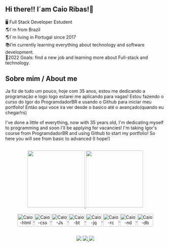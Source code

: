 ## Hi there!! I´am Caio Ribas!👋

🖥 Full Stack Developer Estudent<br>
🌎I´m from Brazil<br>
🌎I´m living in Portugal since 2017<br>
📚I’m currently learning everything about technology and software development.<br>
📢2022 Goals: find a new job and learning more about Full-stack and technology.<br>

## Sobre mim / About me 
 Ja fiz de tudo um pouco, hoje com 35 anos, estou me dedicando a programação e logo logo estarei me aplicando para vagas!
 Estou fazendo o curso do Igor do ProgramdadorBR e usando o Github para iniciar meu portfolio! 
 Então aqui voce ira ver desde o basico até o avançado(quando eu chegar!rs)

 I've done a little of everything, now with 35 years old, I'm dedicating myself to programming and soon I'll be applying for vacancies!
  I'm taking Igor's course from ProgramdadorBR and using Github to start my portfolio!
  So here you will see from basic to advanced (I hope!) 
##

<div align="center">
  <a href="https://github.com/caioapoc">
  <img height="180em" src="https://github-readme-stats.vercel.app/api?username=caioapoc&show_icons=true&theme=dark&include_all_commits=true&count_private=true"/>
  <img height="180em" src="https://github-readme-stats.vercel.app/api/top-langs/?username=CaioApoc&layout=compact&langs_count=7&theme=dark"/>
</div>
<div align="center" style="display: inline_block"><br>
  <img align="center" alt="Caio-html" height="40" width="50" src="https://cdn.jsdelivr.net/gh/devicons/devicon/icons/html5/html5-original-wordmark.svg" />
  <img align="center" alt="Caio-css" height="40" width="50" src="https://cdn.jsdelivr.net/gh/devicons/devicon/icons/css3/css3-original-wordmark.svg" />
  <img align="center" alt="Caio-Js" height="40" width="50" src="https://cdn.jsdelivr.net/gh/devicons/devicon/icons/javascript/javascript-original.svg" />
  <img align="center" alt="Caio-bt" height="40" width="50" src="https://cdn.jsdelivr.net/gh/devicons/devicon/icons/bootstrap/bootstrap-plain-wordmark.svg" />
  <img align="center" alt="Caio-jq" height="40" width="50" src="https://cdn.jsdelivr.net/gh/devicons/devicon/icons/jquery/jquery-original-wordmark.svg" />
  <img align="center" alt="Caio-rc" height="40" width="50" src="https://cdn.jsdelivr.net/gh/devicons/devicon/icons/react/react-original-wordmark.svg" />
  <img align="center" alt="Caio-nd" height="40" width="50" src="https://cdn.jsdelivr.net/gh/devicons/devicon/icons/nodejs/nodejs-original-wordmark.svg" />
  <img align="center" alt="Caio-db" height="40" width="50" src="https://cdn.jsdelivr.net/gh/devicons/devicon/icons/mongodb/mongodb-original-wordmark.svg" />
  </div>
  
  ##
  
  <div align="center">
 <a href="https://www.linkedin.com/in/caio-ribas-apocalypse-nogueira-2b152210b" target="_blank"><img src="https://img.shields.io/badge/-LinkedIn-%230077B5?style=for-the-badge&logo=linkedin&logoColor=white" target="_blank"></a>
 <a href = "mailto:caio_apocalypse@hotmail.com"><img src="https://img.shields.io/badge/Microsoft_Outlook-0078D4?style=for-the-badge&logo=microsoft-outlook&logoColor=white" target="_blank"> 
 <a href="https://instagram.com/caioapoc" target="_blank"><img src="https://img.shields.io/badge/-Instagram-%23E4405F?style=for-the-badge&logo=instagram&logoColor=white" target="_blank"></a>  
</div>
